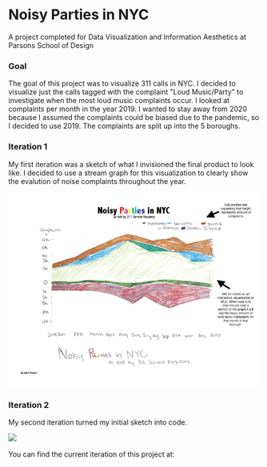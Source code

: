 # Noisy Parties in NYC
A project completed for Data Visualization and Information Aesthetics at Parsons School of Design

### Goal
The goal of this project was to visualize 311 calls in NYC. I decided to visualize just the calls tagged with the complaint "Loud Music/Party" to investigate when the most loud music complaints occur. I looked at complaints per month in the year 2019. I wanted to stay away from 2020 because I assumed the complaints could be biased due to the pandemic, so I decided to use 2019. The complaints are split up into the 5 boroughs. 

### Iteration 1
My first iteration was a sketch of what I invisioned the final product to look like. I decided to use a stream graph for this visualization to clearly show the evalution of noise complaints throughout the year.

![](firstiter.png)

### Iteration 2
My second iteration turned my initial sketch into code. 

![](seconditer.png)

You can find the current iteration of this project at: 
